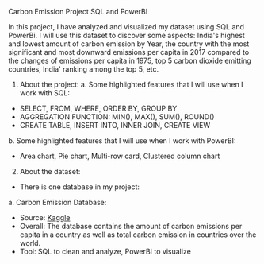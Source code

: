 Carbon Emission Project SQL and PowerBI

In this project, I have analyzed and visualized my dataset using SQL and PowerBi.
I will use this dataset to discover some aspects: India's highest and lowest amount of carbon emission by Year,
the country with the most significant and most downward emissions per capita in 2017 compared to the changes of emissions per capita
in 1975, top 5 carbon dioxide emitting countries, India' ranking among the top 5, etc.

1. About the project:
a. Some highlighted features that I will use when I work with SQL: 
- SELECT, FROM, WHERE, ORDER BY, GROUP BY
- AGGREGATION FUNCTION: MIN(), MAX(), SUM(), ROUND()
- CREATE TABLE, INSERT INTO, INNER JOIN, CREATE VIEW

b. Some highlighted features that I will use when I work with PowerBI: 
- Area chart, Pie chart, Multi-row card, Clustered column chart
 

2. About the dataset: 
- There is one database in my project: 

a. Carbon Emission Database: 
- Source: [Kaggle](https://www.kaggle.com/datasets/vineethakkinapalli/united-nations-environment-data?select=Water+and+Sanitation+Services.csv)
- Overall: The database contains the amount of carbon emissions per capita in a country as well as total carbon emission in countries over the world. 
- Tool: SQL to clean and analyze, PowerBI to visualize

 



